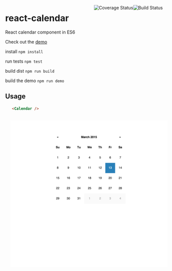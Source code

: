 <a href='https://travis-ci.org/tomkp/react-calendar'><img align="right" src='https://travis-ci.org/tomkp/react-calendar.png' alt='Build Status' /></a>
<a href='https://coveralls.io/r/tomkp/react-calendar?branch=master'><img align="right" src='https://coveralls.io/repos/tomkp/react-calendar/badge.svg?branch=master' alt='Coverage Status' /></a>

# react-calendar

React calendar component in ES6

Check out the [demo](http://hard-to-find-door.surge.sh/)


install
```npm install```

run tests
```npm test```

build dist
```npm run build```

build the demo
```npm run demo```


## Usage


```html
   <Calendar />
```

<div align="center">
  <img src="docs/cap1.png" style="margin:1rem;" />
</div>






